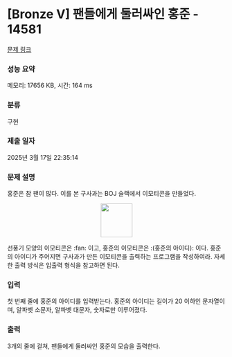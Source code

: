 # [Bronze V] 팬들에게 둘러싸인 홍준 - 14581 

[문제 링크](https://www.acmicpc.net/problem/14581) 

### 성능 요약

메모리: 17656 KB, 시간: 164 ms

### 분류

구현

### 제출 일자

2025년 3월 17일 22:35:14

### 문제 설명

<p style="user-select: auto !important;">홍준은 참 팬이 많다. 이를 본 구사과는 BOJ 슬랙에서 이모티콘을 만들었다.</p>

<p style="text-align: center; user-select: auto !important;"><img alt="" src="https://onlinejudgeimages.s3-ap-northeast-1.amazonaws.com/problem/14581/1.png" style="height: 78px; width: 73px; user-select: auto !important;"></p>

<p style="user-select: auto !important;">선풍기 모양의 이모티콘은 :fan: 이고, 홍준의 이모티콘은 :(홍준의 아이디): 이다. 홍준의 아이디가 주어지면 구사과가 만든 이모티콘을 출력하는 프로그램을 작성하여라. 자세한 출력 방식은 입출력 형식을 참고하면 된다.</p>

### 입력 

 <p style="user-select: auto !important;">첫 번째 줄에 홍준의 아이디를 입력받는다. 홍준의 아이디는 길이가 20 이하인 문자열이며, 알파벳 소문자, 알파벳 대문자, 숫자로만 이루어졌다.</p>

### 출력 

 <p style="user-select: auto !important;">3개의 줄에 걸쳐, 팬들에게 둘러싸인 홍준의 모습을 출력한다.</p>

